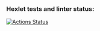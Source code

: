 ### Hexlet tests and linter status:
[![Actions Status](https://github.com/Anakharsis9/frontend-project-46/actions/workflows/hexlet-check.yml/badge.svg)](https://github.com/Anakharsis9/frontend-project-46/actions)